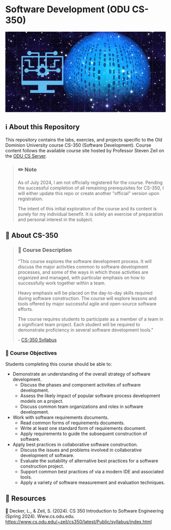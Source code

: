 # Software Development (ODU CS-350)

![CS-350 Banner](./banner.png)

## :information_source: About this Repository

This repository contains the labs, exercies, and projects specific to the Old Dominion University course CS-350 (Software Development). Course content follows the available course site hosted by Professor Steven Zeil on the [ODU CS Server](https://www.cs.odu.edu/~zeil/cs350/latest/Directory/outline/). 

> ### :pencil2: Note
>
> As of July 2024, I am not officially registered for the course. Pending the successful completion of all remaining prerequisites for CS-350, I will either update this repo or create another "official" version upon registration.
>
> The intent of this initial exploration of the course and its content is purely for my individual benefit. It is solely an exercise of preparation and personal interest in the subject. 

## :apple: About CS-350

> ### :scroll: Course Description
> 
> "This course explores the software development process. It will discuss the major activities common to software development processes, and some of the ways in which those activities are organized and managed, with particular emphasis on how to successfully work together within a team.
>
> Heavy emphasis will be placed on the day-to-day skills required during software construction. The course will explore lessons and tools offered by major successful agile and open-source software efforts.
> 
> The course requires students to participate as a member of a team in a significant team project. Each student will be required to demonstrate proficiency in several software development tools."
>
> \- [CS-350 Syllabus](https://www.cs.odu.edu/~zeil/cs350/latest/Public/syllabus/index.html)

### :dart: Course Objectives

Students completing this course should be able to:
- Demonstrate an understanding of the overall strategy of software development.
    - Discuss the phases and component activities of software development.
    - Assess the likely impact of popular software process development models on a project.
    - Discuss common team organizations and roles in software development.
- Work with software requirements documents.
    - Read common forms of requirements documents.
    - Write at least one standard form of requirements document.
    - Apply requirements to guide the subsequent construction of software.
- Apply best practices in collaborative software construction.
    - Discuss the issues and problems involved in collaborative development of software.
    - Evaluate the suitability of alternative best practices for a software construction project.
    - Support common best practices of via a modern IDE and associated tools.
    - Apply a variety of software measurement and evaluation techniques.


## :link: Resources

:book: Decker, L., & Zeil, S. (2024). CS 350 Introduction to Software Engineering (Spring 2024). Www.cs.odu.edu. https://www.cs.odu.edu/~zeil/cs350/latest/Public/syllabus/index.html